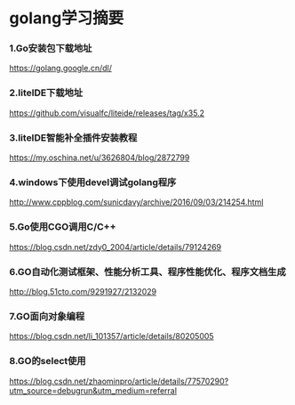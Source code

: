 golang学习摘要
========
### 1.Go安装包下载地址
https://golang.google.cn/dl/
### 2.liteIDE下载地址
https://github.com/visualfc/liteide/releases/tag/x35.2
### 3.liteIDE智能补全插件安装教程
https://my.oschina.net/u/3626804/blog/2872799
### 4.windows下使用devel调试golang程序
http://www.cppblog.com/sunicdavy/archive/2016/09/03/214254.html
### 5.Go使用CGO调用C/C++
https://blog.csdn.net/zdy0_2004/article/details/79124269
### 6.GO自动化测试框架、性能分析工具、程序性能优化、程序文档生成
http://blog.51cto.com/9291927/2132029
### 7.GO面向对象编程
https://blog.csdn.net/li_101357/article/details/80205005
### 8.GO的select使用
https://blog.csdn.net/zhaominpro/article/details/77570290?utm_source=debugrun&utm_medium=referral
